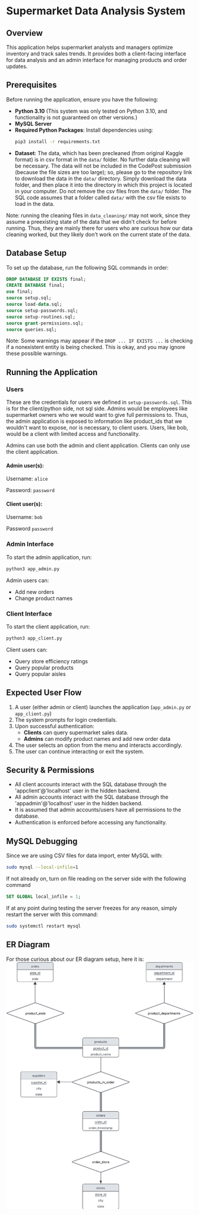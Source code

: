 # Supermarket Data Analysis System

## Overview
This application helps supermarket analysts and managers optimize inventory and track sales trends. It provides both a client-facing interface for data analysis and an admin interface for managing products and order updates.

## Prerequisites
Before running the application, ensure you have the following:
- **Python 3.10** (This system was only tested on Python 3.10, and functionality is not guaranteed on other versions.)
- **MySQL Server**
- **Required Python Packages**: Install dependencies using:
  ```bash
  pip3 install -r requirements.txt
  ```
- **Dataset**: The data, which has been precleaned (from original Kaggle format)
  is in csv format in the `data/` folder. No further data cleaning will be necessary. The data will not be included in the CodePost submission (because the file sizes are too large); so, please go to the repository link to download the data in the `data/` directory. Simply download the data folder, and then place it into the directory in which this project is located in your computer. Do not remove the csv files from the `data/` folder. The SQL code assumes that a folder called `data/` with the csv file exists to load in the data.
  
Note: running the cleaning files in `data_cleaning/` may not work, since they assume a preexisting state of the data that we didn't check for before running. Thus, they are mainly there for users who are curious how our data cleaning worked, but they likely don't work on the current state of the data.


## Database Setup
To set up the database, run the following SQL commands in order:
```sql
DROP DATABASE IF EXISTS final;
CREATE DATABASE final;
use final;
source setup.sql;
source load-data.sql;
source setup-passwords.sql;
source setup-routines.sql;
source grant-permissions.sql;
source queries.sql;
```

Note: Some warnings may appear if the `DROP ... IF EXISTS ...` is checking if a nonexistent entity is being checked. This is okay, and you may ignore these possible warnings.


## Running the Application

### Users
These are the credentials for users we defined in `setup-passwords.sql`. This is for the client/python side, not sql side. Admins would be employees like supermarket owners who we would want to give full permissions to. Thus, the admin application is exposed to information like product_ids that we wouldn't want to expose, nor is necessary, to client users. Users, like bob, would be a client with limited access and functionality.

Admins can use both the admin and client application. Clients can only use the client application.

#### Admin user(s):

Username: `alice`

Password: `password`

#### Client user(s):

Username: `bob`

Password `password`


### Admin Interface
To start the admin application, run:
```bash
python3 app_admin.py
```
Admin users can:
- Add new orders
- Change product names

### Client Interface
To start the client application, run:
```bash
python3 app_client.py
```
Client users can:
- Query store efficiency ratings
- Query popular products
- Query popular aisles

## Expected User Flow
1. A user (either admin or client) launches the application (`app_admin.py` or `app_client.py`)
2. The system prompts for login credentials.
3. Upon successful authentication:
   - **Clients** can query supermarket sales data.
   - **Admins** can modify product names and add new order data
4. The user selects an option from the menu and interacts accordingly.
5. The user can continue interacting or exit the system.

## Security & Permissions
- All client accounts interact with the SQL database through the 'appclient'@'localhost' user in the hidden backend.
- All admin accounts interact with the SQL database through the 'appadmin'@'localhost' user in the hidden backend.
- It is assumed that admin accounts/users have all permissions to the database.
- Authentication is enforced before accessing any functionality.

## MySQL Debugging
Since we are using CSV files for data import, enter MySQL with:
```bash
sudo mysql --local-infile=1
```

If not already on, turn on file reading on the server side with the following command
```sql
SET GLOBAL local_infile = 1;
```

If at any point during testing the server freezes for any reason, simply restart the server with this command:
```bash
sudo systemctl restart mysql
```

## ER Diagram
For those curious about our ER diagram setup, here it is:
![ER diagram picture. This will not work for Codepost, since directories don't exist in Codepost. Please reference the Github repository page (link in link-to-data.txt) to see the figure.](figs/ER_diagram.png)